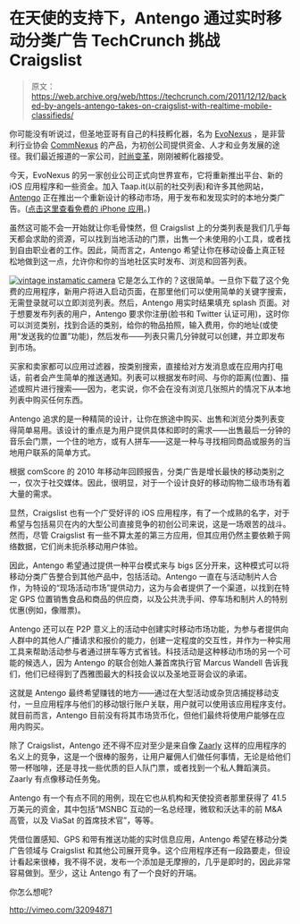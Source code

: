 # 在天使的支持下，Antengo 通过实时移动分类广告 TechCrunch 挑战 Craigslist

> 原文：<https://web.archive.org/web/https://techcrunch.com/2011/12/12/backed-by-angels-antengo-takes-on-craigslist-with-realtime-mobile-classifieds/>

你可能没有听说过，但圣地亚哥有自己的科技孵化器，名为 [EvoNexus](https://web.archive.org/web/20221005194552/http://www.commnexus.org/incubator/) ，是非营利行业协会 [CommNexus](https://web.archive.org/web/20221005194552/http://www.commnexus.org/about/) 的产品，为初创公司提供资金、人才和业务发展的途径。我们最近报道的一家公司，[时尚变革](https://web.archive.org/web/20221005194552/https://beta.techcrunch.com/2011/11/28/fashioning-change-launches-netflix-style-recommendation-engine-for-green-shopping/)，刚刚被孵化器接受。

今天，EvoNexus 的另一家创业公司正式向世界宣布，它将重新推出平台、新的 iOS 应用程序和一些资金。加入 Taap.it(以前的社交列表)和许多其他网站， [Antengo](https://web.archive.org/web/20221005194552/http://www.antengo.com/) 正在推出一个重新设计的移动市场，用于发布和发现实时的本地分类广告。([点击这里查看免费的 iPhone 应用](https://web.archive.org/web/20221005194552/http://itunes.apple.com/us/app/antengo-local-classified-listings/id355980778?mt=8)。)

虽然这可能不会一开始就让你毛骨悚然，但 Craigslist 上的分类列表是我们几乎每天都会求助的资源，可以找到当地活动的门票，出售一个未使用的小工具，或者找到自由职业者的工作。因此，简而言之，Antengo 希望让你在移动设备上真正轻松地做到这一点，允许你和你的当地社区实时发布、浏览和回答列表。

[![](img/acd28ddc8f57a6fbd8a38c64097d67bb.png "vintage instamatic camera")](https://web.archive.org/web/20221005194552/https://beta.techcrunch.com/wp-content/uploads/2011/12/vintage-instamatic-camera.png) 它是怎么工作的？这很简单。一旦你下载了这个免费的应用程序，新用户将进入启动页面，在那里他们可以使用简单的关键字搜索，无需登录就可以立即浏览列表。然后，Antengo 用实时结果填充 splash 页面。对于想要发布列表的用户，Antengo 要求你注册(脸书和 Twitter 认证可用)，这时你可以浏览类别，找到合适的类别，给你的物品拍照，输入费用，你的地址(或使用“发送我的位置”功能)，然后发布——列表只需几分钟就可以创建，并立即发布到市场。

买家和卖家都可以应用过滤器，按类别搜索，直接给对方发消息或在应用内打电话，前者会产生简单的推送通知。列表可以根据发布时间、与你的距离(位置)、描述或照片进行搜索——因为，老实说，你不会在没有浏览几张照片的情况下从本地列表中购买任何东西。

Antengo 追求的是一种精简的设计，让你在旅途中购买、出售和浏览分类列表变得简单易用。该设计的重点是为用户提供具体和即时的需求——出售最后一分钟的音乐会门票，一个住的地方，或有人拼车——这是一种与寻找相同商品或服务的当地用户联系的简单方式。

根据 comScore 的 2010 年移动年回顾报告，分类广告是增长最快的移动类别之一，仅次于社交媒体。因此，很明显，对于一个设计良好的移动购物二级市场有着大量的需求。

显然，Craigslist 也有一个广受好评的 iOS 应用程序，有了一个成熟的名字，对于希望与包括易贝在内的大型公司直接竞争的初创公司来说，这是一场艰苦的战斗。然而，尽管 Craigslist 有一些不算太差的第三方应用，但其应用仍然主要依赖于网络数据，它们尚未扼杀移动用户体验。

因此，Antengo 希望通过提供一种平台模式来与 bigs 区分开来，这种模式可以将移动分类广告整合到其他产品中，包括活动。Antengo 一直在与活动制片人合作，为特设的“现场活动市场”提供动力，这为与会者提供了一个渠道，以找到在特定 GPS 位置销售食品和商品的供应商，以及公共洗手间、停车场和制片人的特别优惠(例如，像赠票)。

Antengo 还可以在 P2P 意义上的活动中创建实时移动市场功能，为参与者提供向人群中的其他人广播请求和报价的能力，创建一定程度的交互性，并作为一种实用工具来帮助活动参与者通过拼车等方式省钱。科技活动是这种移动市场的另一个可能的候选人，因为 Antengo 的联合创始人兼首席执行官 Marcus Wandell 告诉我们，他们已经得到了西雅图最大的科技会议以及圣地亚哥会议的承诺。

这就是 Antengo 最终希望赚钱的地方——通过在大型活动或杂货店捕捉移动支付，一旦应用程序与他们的移动银行账户关联，用户就可以使用该应用程序支付。就目前而言，Antengo 目前没有将其市场货币化，但他们最终将使用户能够在应用内购买。

除了 Craigslist，Antengo 还不得不应对至少是来自像 [Zaarly](https://web.archive.org/web/20221005194552/http://www.zaarly.com/) 这样的应用程序的名义上的竞争，这是一个很棒的服务，让用户雇佣人们做任何事情，无论是给他们带一杯咖啡，还是寻找一些优质的巨人队门票，或者找到一个私人舞蹈演员。Zaarly 有点像移动任务兔。

Antengo 有一个有点不同的用例，现在它也从机构和天使投资者那里获得了 41.5 万美元的资金，其中包括“MSNBC 互动的一名总经理，微软和沃达丰的前 M&A 高管，以及 ViaSat 的首席技术官”，等等。

凭借位置感知、GPS 和带有推送功能的实时信息应用，Antengo 希望在移动分类广告领域与 Craigslist 和其他公司展开竞争。这个应用程序还有一段路要走，但设计看起来很棒，我不得不说，发布一个添加是无摩擦的，几乎是即时的，因此非常容易做到。至少，这让 Antengo 有了一个良好的开端。

你怎么想呢?

http://vimeo.com/32094871